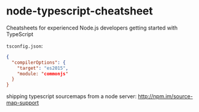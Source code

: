 # node-typescript-cheatsheet
Cheatsheets for experienced Node.js developers getting started with TypeScript

`tsconfig.json`: 

```json
{
  "compilerOptions": {
    "target": "es2015",
    "module: "commonjs"
  }
}
```


shipping typescript sourcemaps from a node server: http://npm.im/source-map-support


